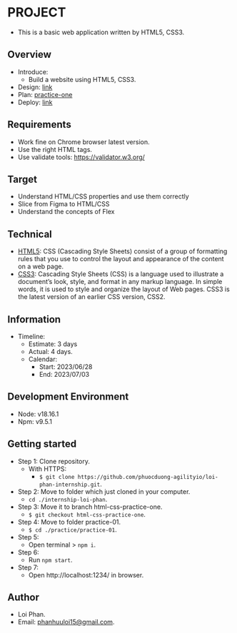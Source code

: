 # PROJECT

- This is a basic web application written by HTML5, CSS3.

## Overview

- Introduce:
  - Build a website using HTML5, CSS3.
- Design: [link](<https://www.figma.com/file/yZoAxrvKsf3mke9VZLNIrw/Responsive-Startup-Website-(Community)>)
- Plan: [practice-one](https://docs.google.com/document/d/142yCLkrdfBK6uohQzY1Q9DheIuVU5K8H/edit)
- Deploy: [link](https://html-css-training-one.nezumi.site/)

## Requirements

- Work fine on Chrome browser latest version.
- Use the right HTML tags.
- Use validate tools: https://validator.w3.org/

## Target

- Understand HTML/CSS properties and use them correctly
- Slice from Figma to HTML/CSS
- Understand the concepts of Flex

## Technical

- [HTML5](https://www.tutorialspoint.com/html5/html5_overview.htm): CSS (Cascading Style Sheets) consist of a group of formatting rules that you use to control the layout and appearance of the content on a web page.
- [CSS3](https://www.htmlgoodies.com/html5/an-overview-of-css3/): Cascading Style Sheets (CSS) is a language used to illustrate a document’s look, style, and format in any markup language. In simple words, it is used to style and organize the layout of Web pages. CSS3 is the latest version of an earlier CSS version, CSS2.

## Information

- Timeline:
  - Estimate: 3 days
  - Actual: 4 days.
  - Calendar:
    - Start: 2023/06/28
    - End: 2023/07/03

## Development Environment

- Node: v18.16.1
- Npm: v9.5.1

## Getting started

- Step 1: Clone repository.
  - With HTTPS:
    - `$ git clone https://github.com/phuocduong-agilityio/loi-phan-internship.git`.
- Step 2: Move to folder which just cloned in your computer.
  - `cd ./internship-loi-phan`.
- Step 3: Move it to branch html-css-practice-one.
  - `$ git checkout html-css-practice-one`.
- Step 4: Move to folder practice-01.
  - `$ cd ./practice/practice-01`.
- Step 5:
  - Open terminal > `npm i`.
- Step 6:
  - Run `npm start`.
- Step 7:
  - Open http://localhost:1234/ in browser.

## Author

- Loi Phan.
- Email: [phanhuuloi15@gmail.com](phanhuuloi15@gmail.com).
